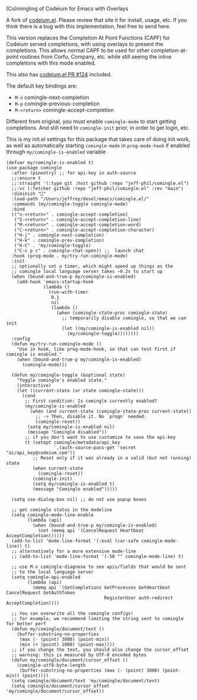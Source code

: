 (Co)mingling of Codeium for Emacs with Overlays

A fork of [codeium.el](https://github.com/Exafunction/codeium.el "codeium.el").  Please review that site it for install, usage, etc. If you think there is a bug with this implementation, feel free to send here.

This version replaces the Completion At Point Functions (CAPF) for Codeium served completions, with using overlays to present the completions.  This allows normal CAPF to be used for other completion-at-point routines from Corfu, Company, etc. while still seeing the inline completions with this mode enabled.

This also has [codeium.el PR #124](https://github.com/Exafunction/codeium.el/pull/124) included.

The default key bindings are:

  * `M-n`   comingle-next-completion
  * `M-p`   comingle-previous-completion
  * `M-<return>` comingle-accept-completion

Different from original, you must enable `comingle-mode` to start getting completions.  And still need to `comingle-init` prior, in order to get login, etc.

This is my init.el settings for this package that takes care of doing init work, as well as automatically starting `comingle-mode` in `prog-mode-hook` if enabled through `my/comingle-is-enabled` variable

```emacs-lisp
(defvar my/comingle-is-enabled t)
(use-package comingle
  :after (pinentry) ;; for api-key in auth-source
  ;;:ensure t
  ;;:straight '(:type git :host github :repo "jeff-phil/comingle.el")
  ;;:vc (:fetcher github :repo "jeff-phil/comingle.el" :rev "main")
  :diminish "🧠"
  :load-path "/Users/jeffrey/devel/emacs/comingle.el/"
  :commands (my/comingle-toggle comingle-mode)
  :bind
  (("s-<return>" . comingle-accept-completion)
   ("S-<return>" . comingle-accept-completion-line)
   ("M-<return>" . comingle-accept-completion-word)
   ("C-<return>" . comingle-accept-completion-character)
   ("H-j" . comingle-next-completion)
   ("H-k" . comingle-prev-completion)
   ("H-C" . 'my/comingle-toggle)
   ("C-c p c" . comingle-chat-open)) ;;  launch chat
  :hook (prog-mode . my/try-run-comingle-mode)
  :init
  ;; optionally set a timer, which might speed up things as the
  ;; comingle local language server takes ~0.2s to start up
  (when (bound-and-true-p my/comingle-is-enabled)
    (add-hook 'emacs-startup-hook
              (lambda ()
                (run-with-timer
                 0.1
                 nil
                 (lambda ()
                   (when (comingle-state-proc comingle-state)
                     ;; temporarily disable comingle, so that we can init
                     (let ((my/comingle-is-enabled nil))
                       (my/comingle-toggle))))))))
  :config
  (defun my/try-run-comingle-mode ()
    "Use in hook, like prog-mode-hook, so that can test first if comingle is enabled."
    (when (bound-and-true-p my/comingle-is-enabled)
      (comingle-mode)))

  (defun my/comingle-toggle (&optional state)
    "Toggle comingle's enabled state."
    (interactive)
    (let ((current-state (or state comingle-state)))
      (cond
       ;; First condition: Is comingle currently enabled?
       (my/comingle-is-enabled
         (when (and current-state (comingle-state-proc current-state))
           ;; -> Then, disable it. No `progn` needed.
           (comingle-reset))
        (setq my/comingle-is-enabled nil)
        (message "Comingle disabled"))
       ;; if you don't want to use customize to save the api-key
       (t (setopt comingle/metadata/api_key
                  `,(auth-source-pass-get 'secret "ai/api_key@codeium.com"))
          ;; Reset only if it was already in a valid (but not running) state
          (when current-state
            (comingle-reset))
          (comingle-init)
          (setq my/comingle-is-enabled t)
          (message "Comingle enabled")))))

  (setq use-dialog-box nil) ;; do not use popup boxes

  ;; get comingle status in the modeline
  (setq comingle-mode-line-enable
        (lambda (api)
          (when (bound-and-true-p my/comingle-is-enabled)
            (not (memq api '(CancelRequest Heartbeat AcceptCompletion))))))
  (add-to-list 'mode-line-format '(:eval (car-safe comingle-mode-line)) t)
  ;; alternatively for a more extensive mode-line
  ;; (add-to-list 'mode-line-format '(-50 "" comingle-mode-line) t)

  ;; use M-x comingle-diagnose to see apis/fields that would be sent
  ;; to the local language server
  (setq comingle-api-enabled
        (lambda (api)
          (memq api '(GetCompletions GetProcesses GetHeartbeat CancelRequest GetAuthToken
                                     RegisterUser auth-redirect AcceptCompletion))))

  ;; You can overwrite all the comingle configs!
  ;; for example, we recommend limiting the string sent to comingle for better perf
  (defun my/comingle/document/text ()
    (buffer-substring-no-properties
     (max (- (point) 3000) (point-min))
     (min (+ (point) 1000) (point-max))))
  ;; if you change the text, you should also change the cursor_offset
  ;; warning: this is measured by UTF-8 encoded bytes
  (defun my/comingle/document/cursor_offset ()
    (comingle-utf8-byte-length
     (buffer-substring-no-properties (max (- (point) 3000) (point-min)) (point))))
  (setq comingle/document/text 'my/comingle/document/text)
  (setq comingle/document/cursor_offset 'my/comingle/document/cursor_offset))
```
